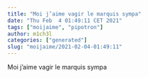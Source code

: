 ```yaml
---
title: "Moi j’aime vagir le marquis sympa"
date: "Thu Feb  4 01:49:11 CET 2021"
tags: ["moijaime", "pipotron"]
author: m1ch3l
categories: ["generated"]
slug: "moijaime/2021-02-04-01:49:11"
---
```


Moi j’aime vagir le marquis sympa
